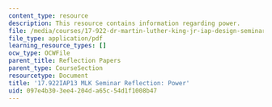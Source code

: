 ```yaml
---
content_type: resource
description: This resource contains information regarding power.
file: /media/courses/17-922-dr-martin-luther-king-jr-iap-design-seminar-january-iap-2013/097e4b303ee4204da65c54d1f1008b47_MIT17_922IAP13_RefPapr4D.pdf
file_type: application/pdf
learning_resource_types: []
ocw_type: OCWFile
parent_title: Reflection Papers
parent_type: CourseSection
resourcetype: Document
title: '17.922IAP13 MLK Seminar Reflection: Power'
uid: 097e4b30-3ee4-204d-a65c-54d1f1008b47
---
```

